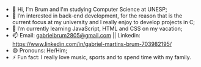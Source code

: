 - 👋 Hi, I’m Brum and I'm studying Computer Science at UNESP;
- 👀 I’m interested in back-end development, for the reason that is the current focus at my university and I really enjoy to develop projects in C; 
- 🌱 I’m currently learning JavaScript, HTML and CSS on my vacation;
- 📫 Email: gabrielbrum2805@gmail.com || Linkedin: https://www.linkedin.com/in/gabriel-martins-brum-703982195/
- 😄 Pronouns: He/Him;
- ⚡ Fun fact: I really love music, sports and to spend time with my family.

<!---
gabrielmbrum/gabrielmbrum is a ✨ special ✨ repository because its `README.md` (this file) appears on your GitHub profile.
You can click the Preview link to take a look at your changes.
--->
